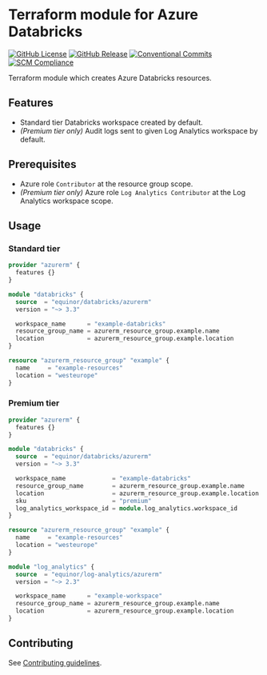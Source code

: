 # Terraform module for Azure Databricks

[![GitHub License](https://img.shields.io/github/license/equinor/terraform-azurerm-databricks)](https://github.com/equinor/terraform-azurerm-databricks/blob/main/LICENSE)
[![GitHub Release](https://img.shields.io/github/v/release/equinor/terraform-azurerm-databricks)](https://github.com/equinor/terraform-azurerm-databricks/releases/latest)
[![Conventional Commits](https://img.shields.io/badge/Conventional%20Commits-1.0.0-%23FE5196?logo=conventionalcommits&logoColor=white)](https://conventionalcommits.org)
[![SCM Compliance](https://scm-compliance-api.radix.equinor.com/repos/equinor/terraform-azurerm-databricks/badge)](https://developer.equinor.com/governance/scm-policy/)

Terraform module which creates Azure Databricks resources.

## Features

- Standard tier Databricks workspace created by default.
- *(Premium tier only)* Audit logs sent to given Log Analytics workspace by default.

## Prerequisites

- Azure role `Contributor` at the resource group scope.
- *(Premium tier only)* Azure role `Log Analytics Contributor` at the Log Analytics workspace scope.

## Usage

### Standard tier

```terraform
provider "azurerm" {
  features {}
}

module "databricks" {
  source  = "equinor/databricks/azurerm"
  version = "~> 3.3"

  workspace_name      = "example-databricks"
  resource_group_name = azurerm_resource_group.example.name
  location            = azurerm_resource_group.example.location
}

resource "azurerm_resource_group" "example" {
  name     = "example-resources"
  location = "westeurope"
}
```

### Premium tier

```terraform
provider "azurerm" {
  features {}
}

module "databricks" {
  source  = "equinor/databricks/azurerm"
  version = "~> 3.3"

  workspace_name             = "example-databricks"
  resource_group_name        = azurerm_resource_group.example.name
  location                   = azurerm_resource_group.example.location
  sku                        = "premium"
  log_analytics_workspace_id = module.log_analytics.workspace_id
}

resource "azurerm_resource_group" "example" {
  name     = "example-resources"
  location = "westeurope"
}

module "log_analytics" {
  source  = "equinor/log-analytics/azurerm"
  version = "~> 2.3"

  workspace_name      = "example-workspace"
  resource_group_name = azurerm_resource_group.example.name
  location            = azurerm_resource_group.example.location
}
```

## Contributing

See [Contributing guidelines](https://github.com/equinor/terraform-baseline/blob/main/CONTRIBUTING.md).
